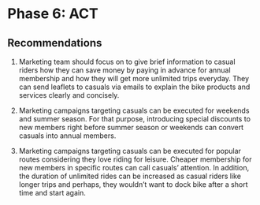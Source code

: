# Phase 6: ACT
## Recommendations

1. Marketing team should focus on to give brief information to casual riders how they can save money by paying in advance for annual membership and how they will get more unlimited trips everyday. They can send leaflets to casuals via emails to explain the bike products and services clearly and concisely.

2. Marketing campaigns targeting casuals can be executed for weekends and summer season. For that purpose, introducing special discounts to new members right before summer season or weekends can convert casuals into annual members.

3. Marketing campaigns targeting casuals can be executed for popular routes considering they love riding for leisure. Cheaper membership for new members in specific routes can call casuals’ attention. In addition, the duration of unlimited rides can be increased as casual riders like longer trips and perhaps, they wouldn’t want to dock bike after a short time and start again.

